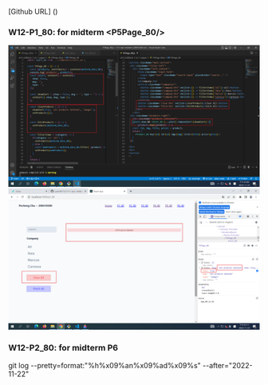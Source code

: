 [Github URL] ()

### W12-P1_80: for midterm <P5Page_80/>

![](w12-p1-1.png)
![](w12-p1-2.png)


### W12-P2_80: for midterm P6





git log --pretty=format:"%h%x09%an%x09%ad%x09%s" --after="2022-11-22"
